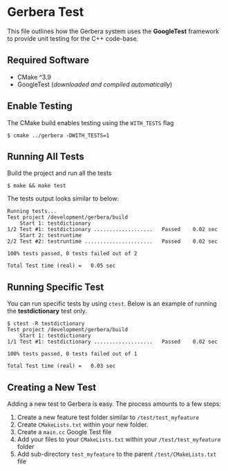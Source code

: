 # Gerbera Test

This file outlines how the Gerbera system uses the **GoogleTest**
framework to provide unit testing for the C++ code-base.

## Required Software

- CMake ^3.9
- GoogleTest (_downloaded and compiled automatically_)

## Enable Testing

The CMake build enables testing using the `WITH_TESTS` flag

```text
$ cmake ../gerbera -DWITH_TESTS=1
```

## Running All Tests

Build the project and run all the tests

```
$ make && make test
```

The tests output looks similar to below:

```
Running tests...
Test project /development/gerbera/build
    Start 1: testdictionary
1/2 Test #1: testdictionary ...................   Passed    0.02 sec
    Start 2: testruntime
2/2 Test #2: testruntime ......................   Passed    0.02 sec

100% tests passed, 0 tests failed out of 2

Total Test time (real) =   0.05 sec

```

## Running Specific Test

You can run specific tests by using `ctest`. Below is an example of running the
**testdictionary** test only.


```
$ ctest -R testdictionary
Test project /development/gerbera/build
    Start 1: testdictionary
1/1 Test #1: testdictionary ...................   Passed    0.02 sec

100% tests passed, 0 tests failed out of 1

Total Test time (real) =   0.03 sec
```

## Creating a New Test

Adding a new test to Gerbera is easy.  The process amounts to a few steps:

1. Create a new feature test folder similar to `/test/test_myfeature`
2. Create `CMakeLists.txt` within your new folder.
3. Create a `main.cc` Google Test file
4. Add your files to your `CMakeLists.txt` within your `/test/test_myfeature` folder
4. Add sub-directory `test_myfeature` to the parent `/test/CMakeLists.txt` file